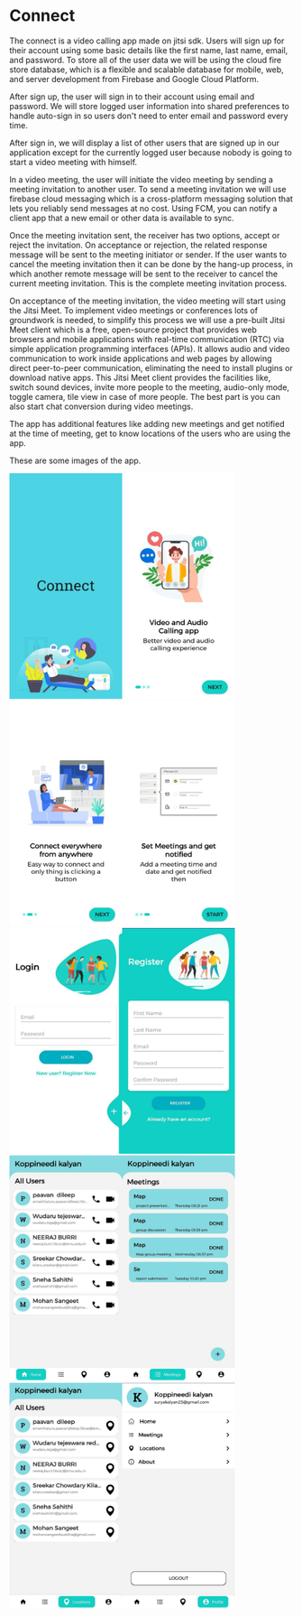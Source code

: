 # Connect
The connect is a video calling app made on jitsi sdk. Users will sign up for their account using some basic details like the first name, last name, email, and password. To store all of the user data we will be using the cloud fire store database, which is a flexible and scalable database for mobile, web, and server development from Firebase and Google Cloud Platform.

After sign up, the user will sign in to their account using email and password. We will store logged user information into shared preferences to handle auto-sign in so users don't need to enter email and password every time.

After sign in, we will display a list of other users that are signed up in our application except for the currently logged user because nobody is going to start a video meeting with himself.

In a video meeting, the user will initiate the video meeting by sending a meeting invitation to another user. To send a meeting invitation we will use firebase cloud messaging which is a cross-platform messaging solution that lets you reliably send messages at no cost. Using FCM, you can notify a client app that a new email or other data is available to sync.

Once the meeting invitation sent, the receiver has two options, accept or reject the invitation. On acceptance or rejection, the related response message will be sent to the meeting initiator or sender. If the user wants to cancel the meeting invitation then it can be done by the hang-up process, in which another remote message will be sent to the receiver to cancel the current meeting invitation. This is the complete meeting invitation process.

On acceptance of the meeting invitation, the video meeting will start using the Jitsi Meet. To implement video meetings or conferences lots of groundwork is needed, to simplify this process we will use a pre-built Jitsi Meet client which is a free, open-source project that provides web browsers and mobile applications with real-time communication (RTC) via simple application programming interfaces (APIs). It allows audio and video communication to work inside applications and web pages by allowing direct peer-to-peer communication, eliminating the need to install plugins or download native apps. This Jitsi Meet client provides the facilities like, switch sound devices, invite more people to the meeting, audio-only mode, toggle camera, tile view in case of more people. The best part is you can also start chat conversion during video meetings.

The app has additional features like adding new meetings and get notified at the time of meeting, get to know locations of the users who are using the app.

These are some images of the app.

<img src="https://github.com/ksnvdkalyan/Video-Calling-App/blob/master/app%20Demo%20Images/splashScreen.jpeg" width="200" height="400" /><img src="https://github.com/ksnvdkalyan/Video-Calling-App/blob/master/app%20Demo%20Images/intro1.jpeg" width="200" height="400" /><img src="https://github.com/ksnvdkalyan/Video-Calling-App/blob/master/app%20Demo%20Images/intro2.jpeg" width="200" height="400" /><img src="https://github.com/ksnvdkalyan/Video-Calling-App/blob/master/app%20Demo%20Images/intro3.jpeg" width="200" height="400" /><img src="https://github.com/ksnvdkalyan/Video-Calling-App/blob/master/app%20Demo%20Images/login.jpeg" width="200" height="400" /><img src="https://github.com/ksnvdkalyan/Video-Calling-App/blob/master/app%20Demo%20Images/register.jpeg" width="200" height="400" /><img src="https://github.com/ksnvdkalyan/Video-Calling-App/blob/master/app%20Demo%20Images/Home.jpeg" width="200" height="400" /><img src="https://github.com/ksnvdkalyan/Video-Calling-App/blob/master/app%20Demo%20Images/Meetings.jpeg" width="200" height="400" /><img src="https://github.com/ksnvdkalyan/Video-Calling-App/blob/master/app%20Demo%20Images/Locations.jpeg" width="200" height="400" /><img src="https://github.com/ksnvdkalyan/Video-Calling-App/blob/master/app%20Demo%20Images/info.jpeg" width="200" height="400" />
